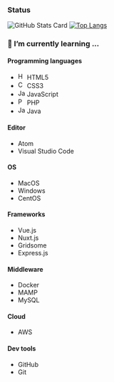 <!--
**Raphael-D/Raphael-D** is a ✨ _special_ ✨ repository because its `README.md` (this file) appears on your GitHub profile.

Here are some ideas to get you started:

- 🔭 I’m currently working on ...
- 🌱 I’m currently learning ...
- 👯 I’m looking to collaborate on ...
- 🤔 I’m looking for help with ...
- 💬 Ask me about ...
- 📫 How to reach me: ...
- 😄 Pronouns: ...
- ⚡ Fun fact: ...
-->
###   Status


![GitHub Stats Card](https://github-readme-stats.vercel.app/api?username=Raphael-D&show_icons=true&theme=dark&count_private=true&include_all_commits=true) [![Top Langs](https://github-readme-stats.vercel.app/api/top-langs/?username=Raphael-D&layout=compact&theme=dark&hide=php)](https://github.com/anuraghazra/github-readme-stats)


### 🌱 I’m currently learning ...

#### Programming languages
- <img src="https://raw.githubusercontent.com/konpa/devicon/master/icons/html/html5-plain.svg" alt="HTML5" width="16"> HTML5
- <img src="https://raw.githubusercontent.com/konpa/devicon/master/icons/css/css3-plain.svg" alt="CSS3" width="16"> CSS3
- <img src="https://raw.githubusercontent.com/konpa/devicon/master/icons/javascript/javascript-plain.svg" alt="JavaScript" width="16"> JavaScript
- <img src="https://raw.githubusercontent.com/konpa/devicon/master/icons/php/php-plain.svg" alt="PHP" width="16" /> PHP
- <img src="https://raw.githubusercontent.com/konpa/devicon/master/icons/java/java-plain.svg" alt="Java" width="16" /> Java

#### Editor
- Atom
- Visual Studio Code

#### OS
- MacOS
- Windows
- CentOS

#### Frameworks
- Vue.js
- Nuxt.js
- Gridsome
- Express.js

#### Middleware
- Docker
- MAMP
- MySQL

#### Cloud
- AWS

#### Dev tools
- GitHub
- Git
